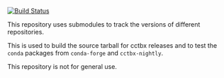 [![Build Status](https://dev.azure.com/cctbx-release/cctbx/_apis/build/status/source_tarball?branchName=master)](https://dev.azure.com/cctbx-release/cctbx/_build/latest?definitionId=1&branchName=master)

This repository uses submodules to track the versions of different repositories.

This is used to build the source tarball for cctbx releases and to test the
`conda` packages from `conda-forge` and `cctbx-nightly`.

This repository is not for general use.

